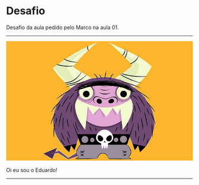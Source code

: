 # Desafio

Desafio da aula pedido pelo Marco na aula 01.
***

![](EDUARDO.jpg)


Oi eu sou o Eduardo!
***

